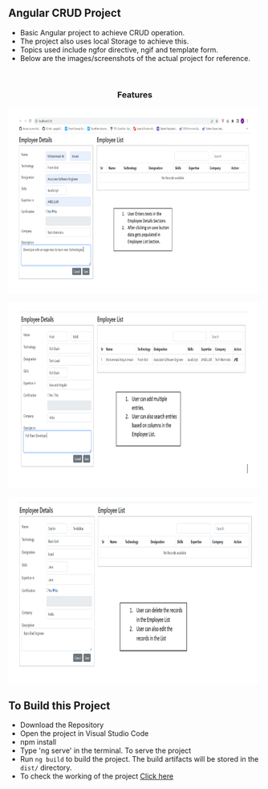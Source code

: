 ## Angular CRUD Project
- Basic Angular project to achieve CRUD operation.
- The project also uses local Storage to achieve this.
- Topics used include ngfor directive, ngif and template form.
- Below are the images/screenshots of the actual project for reference.

</br>
<h3 align="center">Features</h3>
<p align="center">
<img src="images/Capture1.PNG" width="700" height="370">
</p>

<p align="center">
<img src="images/Capture2.PNG" width="700" height="370">
</p>

<p align="center">
<img src="images/Capture3.PNG" width="700" height="370">
</p>


## To Build this Project
- Download the Repository
- Open the project in Visual Studio Code
- npm install
- Type 'ng serve' in the terminal. To serve the project
- Run `ng build` to build the project. The build artifacts will be stored in the `dist/` directory.
- To check the working of the project [Click here](https://glistening-tartufo-09cd2d.netlify.app/)
